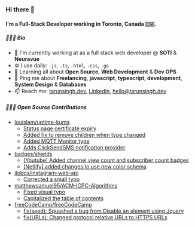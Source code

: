 ### Hi there 👋

#### I'm a Full-Stack Developer working in Toronto, Canada 🇨🇦.

<!--START_SECTION:bio-->
##### 👨🏻‍💻 Bio

- 🏢 I'm currently working at as a full stack web developer @ **SOTI** & **Neuravue**
- ⚙️ I use daily: `.js`, `.ts`, `.html`, `.css`, `.go`
- 🌱 Learning all about **Open Source**, **Web Development** & **Dev OPS**
- 💬 Ping me about **Freelancing**, **javascript**, **typescript**, **development**, **System Design** & **Databases**
- 📫 Reach me: [tarunsingh.dev](https://tarunsingh.dev), [LinkedIn](https://linkedin.com/in/tarun7singh), [hello@tarunsingh.dev](mailto:hello@tarunsingh.dev)
<!--END_SECTION:bio-->

##### 👨🏻‍💻 Open Source Contributions

<!--START_SECTION:open-source-->
* [louislam/uptime-kuma](https://github.com/louislam/uptime-kuma)
  * [Status page certificate expiry](https://github.com/louislam/uptime-kuma/pull/3357) 
  * [Added fix to remove children when type changed](https://github.com/louislam/uptime-kuma/pull/3311) 
  * [Added MQTT Monitor type](https://github.com/louislam/uptime-kuma/pull/875) 
  * [Adds ClickSendSMS notification provider](https://github.com/louislam/uptime-kuma/pull/798) 
* [badges/shields](https://github.com/badges/shields)
  * [[Youtube] Added channel view count and subscriber count badges](https://github.com/badges/shields/pull/6333) 
  * [[Netlify] added changes to use new color schema](https://github.com/badges/shields/pull/6340) 
* [jlobos/instagram-web-api](https://github.com/jlobos/instagram-web-api)
  * [Corrected a small typo](https://github.com/jlobos/instagram-web-api/pull/110) 
* [matthewsamuel95/ACM-ICPC-Algorithms](https://github.com/matthewsamuel95/ACM-ICPC-Algorithms)
  * [Fixed visual typo](https://github.com/matthewsamuel95/ACM-ICPC-Algorithms/pull/311) 
  * [Capitalized the table of contents](https://github.com/matthewsamuel95/ACM-ICPC-Algorithms/pull/307) 
* [freeCodeCamp/freeCodeCamp](https://github.com/freeCodeCamp/freeCodeCamp)
  * [fix(seed): Squashed a bug from Disable an element using Jquery](https://github.com/freeCodeCamp/freeCodeCamp/pull/16578) 
  * [fix(URLs): Changed protocol relative URLs to HTTPS URLs](https://github.com/freeCodeCamp/freeCodeCamp/pull/16573) 

<!--END_SECTION:open-source-->
